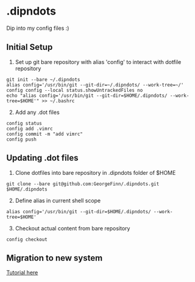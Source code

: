 # .dipndots
Dip into my config files :)

## Initial Setup

1. Set up git bare repository with alias 'config' to interact with dotfile repository
```
git init --bare ~/.dipndots
alias config='/usr/bin/git --git-dir=~/.dipndots/ --work-tree=~/'
config config --local status.showUntrackedFiles no
echo "alias config='/usr/bin/git --git-dir=$HOME/.dipndots/ --work-tree=$HOME'" >> ~/.bashrc
```

2. Add any .dot files 
```
config status
config add .vimrc
config commit -m "add vimrc"
config push
```

## Updating .dot files

1. Clone dotfiles into bare repository in .dipndots folder of $HOME
```
git clone --bare git@github.com:GeorgeFinn/.dipndots.git $HOME/.dipndots
```
2. Define alias in current shell scope
```
alias config='/usr/bin/git --git-dir=$HOME/.dipndots/ --work-tree=$HOME'
```
3. Checkout actual content from bare repository
```
config checkout
```

## Migration to new system
[Tutorial here](https://www.atlassian.com/git/tutorials/dotfiles)
